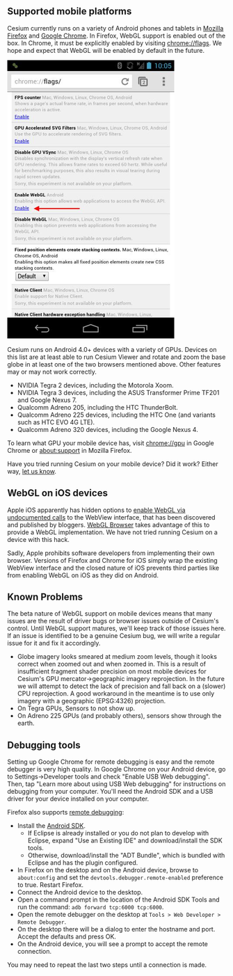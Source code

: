 ## Supported mobile platforms

Cesium currently runs on a variety of Android phones and tablets in [Mozilla Firefox](https://play.google.com/store/apps/details?id=org.mozilla.firefox) and [Google Chrome](https://play.google.com/store/apps/details?id=com.chrome).  In Firefox, WebGL support is enabled out of the box.  In Chrome, it must be explicitly enabled by visiting [chrome://flags](chrome://flags). We hope and expect that WebGL will be enabled by default in the future.

![Enabling WebGL in Chrome](mobile/Chrome-Beta-WebGL.jpg)

Cesium runs on Android 4.0+ devices with a variety of GPUs.  Devices on this list are at least able to run Cesium Viewer and rotate and zoom the base globe in at least one of the two browsers mentioned above.  Other features may or may not work correctly.

* NVIDIA Tegra 2 devices, including the Motorola Xoom.
* NVIDIA Tegra 3 devices, including the ASUS Transformer Prime TF201 and Google Nexus 7.
* Qualcomm Adreno 205, including the HTC ThunderBolt.
* Qualcomm Adreno 225 devices, including the HTC One (and variants such as HTC EVO 4G LTE).
* Qualcomm Adreno 320 devices, including the Google Nexus 4.

To learn what GPU your mobile device has, visit [chrome://gpu](chrome://gpu) in Google Chrome or [about:support](about:support) in Mozilla Firefox.

Have you tried running Cesium on your mobile device?  Did it work?  Either way, [let us know](https://groups.google.com/d/forum/cesium-dev).

## WebGL on iOS devices

Apple iOS apparently has hidden
options to [enable WebGL via undocumented calls](http://atnan.com/blog/2011/11/03/enabling-and-using-webgl-on-ios/)
to the WebView interface, that has been discovered and published by
bloggers.  [WebGL Browser](http://benvanik.github.com/WebGLBrowser/) takes
advantage of this to provide a WebGL implementation.  We have not tried running Cesium on a device with this hack.

Sadly, Apple prohibits software developers from implementing their own browser.  Versions of Firefox and Chrome for iOS simply wrap the existing WebView interface and the closed nature of iOS prevents third parties like from enabling WebGL on iOS as they did on Android.

## Known Problems
The beta nature of WebGL support on mobile devices means that many issues are the result of driver bugs or browser issues outside of Cesium's control.  Until WebGL support matures, we'll keep track of those issues here.  If an issue is identified to be a genuine Cesium bug, we will write a regular issue for it and fix it accordingly.

* Globe imagery looks smeared at medium zoom levels, though it looks correct when zoomed out and when zoomed in.  This is a result of insufficient fragment shader precision on most mobile devices for Cesium's GPU mercator->geographic imagery reprojection.  In the future we will attempt to detect the lack of precision and fall back on a (slower) CPU reprojection.  A good workaround in the meantime is to use only imagery with a geographic (EPSG:4326) projection.
* On Tegra GPUs, Sensors to not show up.
* On Adreno 225 GPUs (and probably others), sensors show through the earth.

## Debugging tools

Setting up Google Chrome for remote debugging is easy and the remote debugger is very high quality.  In Google Chrome on your Android device, go to Settings->Developer tools and check "Enable USB Web debugging".  Then, tap "Learn more about using USB Web debugging" for instructions on debugging from your computer.  You'll need the Android SDK and a USB driver for your device installed on your computer.

Firefox also supports [remote debugging](https://hacks.mozilla.org/2012/08/remote-debugging-on-firefox-for-android/):

* Install the [Android SDK](http://developer.android.com/sdk/index.html).
    * If Eclipse is already installed or you do not plan to develop with Eclipse, expand "Use an Existing IDE" and download/install the SDK tools.
    * Otherwise, download/install the "ADT Bundle", which is bundled with Eclipse and has the plugin configured.
* In Firefox on the desktop and on the Android device, browse to `about:config` and set the `devtools.debugger.remote-enabled` preference to true. Restart Firefox.
* Connect the Android device to the desktop.
* Open a command prompt in the location of the Android SDK Tools and run the command: `adb forward tcp:6000 tcp:6000`.
* Open the remote debugger on the desktop at `Tools > Web Developer > Remote Debugger`.
* On the desktop there will be a dialog to enter the hostname and port. Accept the defaults and press OK.
* On the Android device, you will see a prompt to accept the remote connection.

You may need to repeat the last two steps until a connection is made.